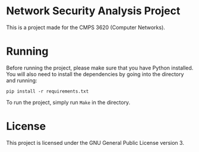 # Network Security Analysis Project

This is a project made for the CMPS 3620 (Computer Networks).

# Running

Before running the project, please make sure that you have Python installed. You will also need to install the dependencies by going into the directory and running:

```
pip install -r requirements.txt
```

To run the project, simply run `Make` in the directory.

# License

This project is licensed under the GNU General Public License version 3.
